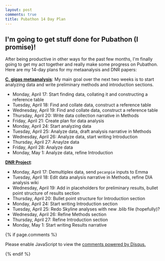 ```yaml
---
layout: post
comments: true
title: Pubathon 14 Day Plan
---
```


## I'm going to get stuff done for Pubathon (I promise)!

After being productive in other ways for the past few months, I'm finally going to get my act together and really make some progress on Pubathon. Here are my 14-day plans for my metaanalysis and DNR papers:

**[C. gigas metaanalysis](https://github.com/RobertsLab/paper-gigas-metaanalysis)**: My main goal over the next two weeks is to start analyzing data and write preliminary methods and introduction sections.

- Monday, April 17: Start finding data, collating it and constructing a reference table
- Tuesday, April 18: Find and collate data, construct a reference table
- Wednesday, April 19: Find and collate data, construct a reference table
- Thursday, April 20: Write data collection narrative in Methods
- Friday, April 21: Create plan for data analysis
- Monday, April 24: Start analyzing data
- Tuesday, April 25: Analyze data, draft analysis narrative in Methods
- Wednesday, April 26: Analyze data, start writing Introduction
- Thursday, April 27: Anaylze data
- Friday, April 28: Analyze data
- Monday, May 1: Analyze data, refine Introduction

**[DNR Project](https://github.com/RobertsLab/Paper-DNR-Proteomics)**:

- Monday, April 17: Demultiplex data, send `pecanpie` inputs to Emma
- Tuesday, April 18: Edit data analysis narrative in Methods, refine DIA analysis wiki
- Wednesday, April 19: Add in placeholders for preliminary results, bullet point structure of results section
- Thursday, April 20: Bullet point structure for Introduction section
- Monday, April 24: Start writing Introduction section
- Tuesday, April 25: Redo Skyline analyses with new .blib file (hopefully)?
- Wednesday, April 26: Refine Methods section
- Thursday, April 27: Refine Introduction section
- Monday, May 1: Start writing Results narrative

{% if page.comments %}

<div id="disqus_thread"></div>
<script>

/**
*  RECOMMENDED CONFIGURATION VARIABLES: EDIT AND UNCOMMENT THE SECTION BELOW TO INSERT DYNAMIC VALUES FROM YOUR PLATFORM OR CMS.
*  LEARN WHY DEFINING THESE VARIABLES IS IMPORTANT: https://disqus.com/admin/universalcode/#configuration-variables*/
/*
var disqus_config = function () {
this.page.url = PAGE_URL;  // Replace PAGE_URL with your page's canonical URL variable
this.page.identifier = PAGE_IDENTIFIER; // Replace PAGE_IDENTIFIER with your page's unique identifier variable
};
*/
(function() { // DON'T EDIT BELOW THIS LINE
var d = document, s = d.createElement('script');
s.src = 'https://the-responsible-grad-student.disqus.com/embed.js';
s.setAttribute('data-timestamp', +new Date());
(d.head || d.body).appendChild(s);
})();
</script>
<noscript>Please enable JavaScript to view the <a href="https://disqus.com/?ref_noscript">comments powered by Disqus.</a></noscript>

{% endif %}

<script id="dsq-count-scr" src="//the-responsible-grad-student.disqus.com/count.js" async></script>
